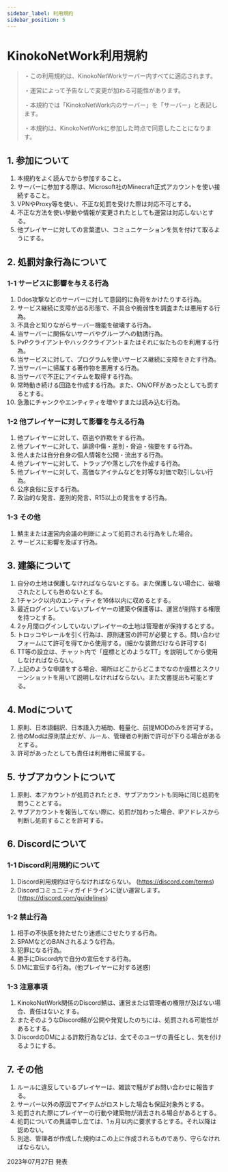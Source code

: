 ```yaml
---
sidebar_label: 利用規約
sidebar_position: 5
---
```

# KinokoNetWork利用規約
> ・この利用規約は、KinokoNetWorkサーバー内すべてに適応されます。
> 
> ・運営によって予告なしで変更が加わる可能性があります。
> 
> ・本規約では「KinokoNetWork内のサーバー」を「サーバー」と表記します。
> 
> ・本規約は、KinokoNetWorkに参加した時点で同意したことになります。

## 1. 参加について
1. 本規約をよく読んでから参加すること。
2. サーバーに参加する際は、Microsoft社のMinecraft正式アカウントを使い接続すること。
3. VPNやProxy等を使い、不正な処罰を受けた際は対応不可とする。
4. 不正な方法を使い挙動や情報が変更されたとしても運営は対応しないとする。
5. 他プレイヤーに対しての言葉遣い、コミュニケーションを気を付けて取るようにする。

## 2. 処罰対象行為について
### 1-1 サービスに影響を与える行為
1. Ddos攻撃などのサーバーに対して意図的に負荷をかけたりする行為。
2. サービス継続に支障が出る形態で、不具合や脆弱性を調査または悪用する行為。
3. 不具合と知りながらサーバー機能を破壊する行為。
4. 当サーバーに関係ないサーバやグループへの勧誘行為。
5. PvPクライアントやハッククライアントまたはそれに似たものを利用する行為。
6. 当サービスに対して、プログラムを使いサービス継続に支障をきたす行為。
7. 当サーバーに帰属する著作物を悪用する行為。
8. 当サーバで不正にアイテムを取得する行為。
9. 常時動き続ける回路を作成する行為。また、ON/OFFがあったとしても罰するとする。
10. 急激にチャンクやエンティティを増やすまたは読み込む行為。

### 1-2 他プレイヤーに対して影響を与える行為
1. 他プレイヤーに対して、窃盗や詐欺をする行為。
2. 他プレイヤーに対して、誹謗中傷・差別・脅迫・強要をする行為。
3. 他人または自分自身の個人情報を公開・流出する行為。
4. 他プレイヤーに対して、トラップや落とし穴を作成する行為。
5. 他プレイヤーに対して、高価なアイテムなどを対等な対価で取引しない行為。
6. 公序良俗に反する行為。
7. 政治的な発言、差別的発言、R15以上の発言をする行為。

### 1-3 その他
1. 鯖主または運営内会議の判断によって処罰される行為をした場合。
2. サービスに影響を及ぼす行為。

## 3. 建築について
1. 自分の土地は保護しなければならないとする。また保護しない場合に、破壊されたとしても咎めないとする。
2. 1チャンク以内のエンティティを16体以内に収めるとする。
3. 最近ログインしていないプレイヤーの建築や保護等は、運営が削除する権限を持つとする。
4. 2ヶ月間ログインしていないプレイヤーの土地は管理者が保持するとする。
5. トロッコやレールを引く行為は、原則運営の許可が必要とする。問い合わせフォームにて許可を得てから使用する。(細かな装飾だけなら許可する)
6. TT等の設立は、チャット内で「座標とどのようなTT」を説明してから使用しなければならない。
7. 上記のような申請をする場合、場所はどこからどこまでなのか座標とスクリーンショットを用いて説明しなければならない。また文書提出も可能とする。

## 4. Modについて
1. 原則、日本語翻訳、日本語入力補助、軽量化、前提MODのみを許可する。
2. 他のModは原則禁止だが、ルール、管理者の判断で許可が下りる場合があるとする。
3. 許可があったとしても責任は利用者に帰属する。

## 5. サブアカウントについて
1. 原則、本アカウントが処罰されたとき、サブアカウントも同時に同じ処罰を問うこととする。
2. サブアカウントを報告してない際に、処罰が加わった場合、IPアドレスから判断し処罰することを許可する。

## 6. Discordについて
### 1-1 Discord利用規約について
1. Discord利用規約は守らなければならない。 (https://discord.com/terms)
2. Discordコミュニティガイドラインに従い運営します。 (https://discord.com/guidelines)

### 1-2 禁止行為
1. 相手の不快感を持たせたり迷惑にさせたりする行為。
2. SPAMなどのBANされるような行為。
3. 犯罪になる行為。
4. 勝手にDiscord内で自分の宣伝をする行為。
5. DMに宣伝する行為。(他プレイヤーに対する迷惑)

### 1-3 注意事項
1. KinokoNetWork関係のDiscord鯖は、運営または管理者の権限が及ばない場合、責任はないとする。
2. またそのようなDiscord鯖が公開や発覚したのちには、処罰される可能性があるとする。
3. DiscordのDMによる詐欺行為などは、全てそのユーザの責任とし、気を付けるようにする。

## 7. その他
1. ルールに違反しているプレイヤーは、雑談で騒がずお問い合わせに報告する。
2. サーバー以外の原因でアイテムがロストした場合も保証対象外とする。
3. 処罰された際にプレイヤーの行動や建築物が消去される場合があるとする。
4. 処罰についての異議申し立ては、1ヵ月以内に要求するとする。それ以降は認めない。
5. 別途、管理者が作成した規約はこの上に作成されるものであり、守らなければならない。

2023年07月27日 発表
